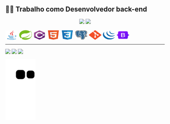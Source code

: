 
<div align="left">
 <h2> 👨‍💻 Trabalho como Desenvolvedor back-end</h2>
</div >
<div align="center">
  <img height="150em" src="https://github-readme-stats.vercel.app/api?username=R0ny-0n0ri0&show_icons=true&theme=light&include_all_commits=true&count_private=true%22/%3E"/>

  <img height="150em" src="https://github-readme-stats.vercel.app/api/top-langs/?username=R0ny-0n0ri0&layout=compact&langs_count=7&theme=light%22/%3E"/>
</div>
<div style="display: inline_block"><br>
   <img align="center" alt="Rony-java" height="30" width="40" src="https://raw.githubusercontent.com/devicons/devicon/master/icons/java/java-original.svg">
   <img align="center" alt="Rony-spring" height="30" width="40" src="https://raw.githubusercontent.com/devicons/devicon/master/icons/spring/spring-original.svg">
   <img align="center" alt="Rony-Csharp" height="30" width="40" src="https://raw.githubusercontent.com/devicons/devicon/master/icons/csharp/csharp-original.svg">
   <img align="center" alt="Rony-HTML" height="30" width="40" src="https://raw.githubusercontent.com/devicons/devicon/master/icons/html5/html5-original.svg">
   <img align="center" alt="Rony-CSS" height="30" width="40" src="https://raw.githubusercontent.com/devicons/devicon/master/icons/css3/css3-original.svg">
   <img align="center" alt="Rony-postgresql" height="30" width="40" src="https://raw.githubusercontent.com/devicons/devicon/master/icons/postgresql/postgresql-original.svg">
   <img align="center" alt="Rony-git" height="30" width="40" src="https://raw.githubusercontent.com/devicons/devicon/master/icons/git/git-original.svg">
   <img align="center" alt="Rony-jquery" height="30" width="40" src="https://raw.githubusercontent.com/devicons/devicon/master/icons/jquery/jquery-original.svg">
    <img align="center" alt="Rony-bootstrap" height="30" width="40" src="https://raw.githubusercontent.com/devicons/devicon/master/icons/bootstrap/bootstrap-original.svg">
   
</div>
<hr>
<div>
  <a href="https://www.linkedin.com/in/rony-on%C3%B3rio-826577208" target="_blank"><img src="https://img.shields.io/badge/-LinkedIn-%230077B5?style=for-the-badge&logo=linkedin&logoColor=white" target="_blank"></a>
  <a href="https://instagram.com/ronyonorio_" target="_blank"><img src="https://img.shields.io/badge/-Instagram-%23E4405F?style=for-the-badge&logo=instagram&logoColor=white" target="_blank"></a> 
  <a href = "mailto:ronyonorio89@gmail.com"><img src="https://img.shields.io/badge/-Gmail-%23333?style=for-the-badge&logo=gmail&logoColor=white" target="_blank"></a>
  
  ![Snake animation](https://github.com/R0ny-0n0ri0/R0ny-0n0ri0/blob/output/github-contribution-grid-snake.svg)
 </div>
